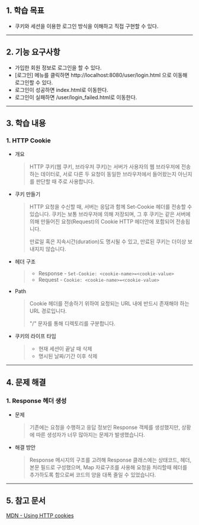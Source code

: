 ## 1. 학습 목표

- 쿠키와 세션을 이용한 로그인 방식을 이해하고 직접 구현할 수 있다.

---

## 2. 기능 요구사항

- 가입한 회원 정보로 로그인을 할 수 있다.
- [로그인] 메뉴를 클릭하면 http://localhost:8080/user/login.html 으로 이동해 로그인할 수 있다.
- 로그인이 성공하면 index.html로 이동한다.
- 로그인이 실패하면 /user/login_failed.html로 이동한다.

---

## 3. 학습 내용

### 1. HTTP Cookie

- 개요
  > HTTP 쿠키(웹 쿠키, 브라우저 쿠키)는 서버가 사용자의 웹 브라우저에 전송하는 데이터로,
  > 서로 다른 두 요청이 동일한 브라우저에서 들어왔는지 아닌지를 판단할 때 주로 사용합니다.

- 쿠키 만들기
  > HTTP 요청을 수신할 때, 서버는 응답과 함께 Set-Cookie 헤더를 전송할 수 있습니다.
  > 쿠키는 보통 브라우저에 의해 저장되며, 그 후 쿠키는 같은 서버에 의해 만들어진 요청(Request)의 Cookie HTTP 헤더안에 포함되어 전송됩니다.
  >
  > 만료일 혹은 지속시간(duration)도 명시될 수 있고, 만료된 쿠키는 더이상 보내지지 않습니다.

- 헤더 구조
  > - Response - `Set-Cookie: <cookie-name>=<cookie-value>`
  > - Request - `Cookie: <cookie-name>=<cookie-value>`

- Path
  > Cookie 헤더를 전송하기 위하여 요청되는 URL 내에 반드시 존재해야 하는 URL 경로입니다.
  >
  > "/" 문자를 통해 디렉토리를 구분합니다.

- 쿠키의 라이프 타임
  > - 현재 세션이 끝날 때 삭제
  > - 명시된 날짜/기간 이후 삭제

---

## 4. 문제 해결

### 1. Response 헤더 생성

- 문제
  > 기존에는 요청을 수행하고 응답 정보인 Response 객체를 생성했지만, 상황에 따른 생성자가 너무 많아지는
  > 문제가 발생했습니다.

- 해결 방안
  > Response 메시지의 구조를 고려해 Response 클래스에는 상태코드, 헤더, 본문 필드로 구성했으며,
  > Map 자료구조를 사용해 요청을 처리할때 헤더를 추가하도록 함으로써 코드의 양을 대폭 줄일 수 있었습니다.

---

## 5. 참고 문서

[MDN - Using HTTP cookies](https://developer.mozilla.org/en-US/docs/Web/HTTP/Cookies)
